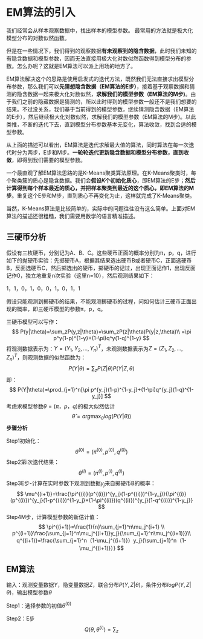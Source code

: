 # EM算法的引入

我们经常会从样本观察数据中，找出样本的模型参数。 最常用的方法就是极大化模型分布的对数似然函数。

但是在一些情况下，我们得到的观察数据**有未观察到的隐含数据**，此时我们未知的有隐含数据和模型参数，因而无法直接用极大化对数似然函数得到模型分布的参数。怎么办呢？这就是EM算法可以派上用场的地方了。

EM算法解决这个的思路是使用启发式的迭代方法，既然我们无法直接求出模型分布参数，那么我们可以**先猜想隐含数据（EM算法的E步）**，接着基于观察数据和猜测的隐含数据一起来极大化对数似然，**求解我们的模型参数（EM算法的M步)**。由于我们之前的隐藏数据是猜测的，所以此时得到的模型参数一般还不是我们想要的结果。不过没关系，我们基于当前得到的模型参数，继续猜测隐含数据（EM算法的E步），然后继续极大化对数似然，求解我们的模型参数（EM算法的M步)。以此类推，不断的迭代下去，直到模型分布参数基本无变化，算法收敛，找到合适的模型参数。

从上面的描述可以看出，EM算法是迭代求解最大值的算法，同时算法在每一次迭代时分为两步，E步和M步。**一轮轮迭代更新隐含数据和模型分布参数，直到收敛**，即得到我们需要的模型参数。

一个最直观了解EM算法思路的是K-Means聚类算法原理。在K-Means聚类时，每个聚类簇的质心是隐含数据。我们会**假设𝐾个初始化质心**，即EM算法的E步；**然后计算得到每个样本最近的质心，并把样本聚类到最近的这个质心，即EM算法的M步**。重复这个E步和M步，直到质心不再变化为止，这样就完成了K-Means聚类。

当然，K-Means算法是比较简单的，实际中的问题往往没有这么简单。上面对EM算法的描述还很粗糙，我们需要用数学的语言精准描述。

## 三硬币分析

假设有三枚硬币，分别记为A、B、C。这些硬币正面的概率分别为π，p，q，进行如下的抛硬币实验：先掷硬币A，根据其结果选出硬币B或者硬币C，正面选硬币B，反面选硬币C，然后掷选出的硬币，掷硬币的记过，出现正面记作1，出现反面记作0，独立地重复n次实验（这里n=10），然后观测结果如下：

1，1，0，1，0，0，1，0，1，1

假设只能观测到掷硬币的结果，不能观测掷硬币的过程，问如何估计三硬币正面出现的概率，即三硬币模型的参数π，p，q。

三硬币模型可以写作：
$$
P(y|\theta)=\sum_zP(y,z|\theta)=\sum_zP(z|\theta)P(y|z,\theta)\\
=\pi p^y(1-p)^{1-y}+(1-\pi)q^y(1-q)^{1-y}
$$
将观测数据表示为：$Y = (Y_1,Y_2,...,Y_n)^T$，未观测数据表示为$Z = (Z_1,Z_2,...,Z_n)^T$，则观测数据的似然函数为：
$$
P(Y|\theta)=\sum_zP(Z|\theta)P(Y|Z,\theta)
$$
即：
$$
P(Y|\theta)=\prod_{j=1}^n[\pi p^{y_j}(1-p)^{1-y_j}+(1-\pi)q^{y_j}(1-q)^{1-y_j}]
$$
考虑求模型参数$\theta =(\pi，p，q)$的极大似然估计
$$
\widehat{\theta}=arg\max_{\theta}log(P(Y|\theta))
$$
**步骤分析**

Step1初始化：
$$
\theta^{(0)}=(\pi^{(0)},p^{(0)},q^{(0)})
$$
Step2第i次迭代结果：
$$
\theta^{(i)}=(\pi^{(i)},p^{(i)},q^{(i)})
$$
Step3E步-计算在实时参数下观测到数据$y_j$来自掷硬币B的概率：
$$
\mu^{(i+1)}=\frac{\pi^{(i)}(p^{(i)})^{y_j}(1-p^{(i)})^{1-y_j}}{\pi^{(i)}(p^{(i)})^{y_j}(1-p^{(i)})^{1-y_j}+(1-\pi^{(i)})(q^{(i)})^{y_j}(1-q^{(i)})^{1-y_j}}
$$
Step4M步，计算模型参数的新估计值：
$$
\pi^{(i+1)}=\frac{1}{n}\sum_{j=1}^n\mu_j^{i+1} \\
p^{(i+1)}\frac{\sum_{j=1}^n\mu_j^{(i+1)}y_j}{\sum_{j=1}^n\mu_j^{(i+1)}}\\
q^{(i+1)}=\frac{\sum_{j=1}^n（1-\mu_j^{(i+1)}）y_j}{\sum_{j=1}^n（1-\mu_j^{(i+1)}）}
$$

## EM算法

输入：观测变量数据$Y$，隐变量数据$Z$，联合分布$P(Y,Z|\theta)$，条件分布$logP(Y,Z|\theta)$，输出模型参数$\theta$

Step1：选择参数的初值$\theta^{(0)}$

Step2：E步
$$
Q(\theta,\theta^{(i)})=\sum_{z}
$$
































